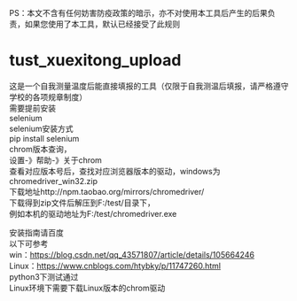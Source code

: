 PS：本文不含有任何妨害防疫政策的暗示，亦不对使用本工具后产生的后果负责，如果您使用了本工具，默认已经接受了此规则
# tust_xuexitong_upload
这是一个自我测量温度后能直接填报的工具（仅限于自我测温后填报，请严格遵守学校的各项规章制度）<br />
需要提前安装<br />
selenium<br />
selenium安装方式<br />
pip install selenium<br />
chrom版本查询，<br />
设置-》帮助-》关于chrom<br />
查看对应版本号后，查找对应浏览器版本的驱动，windows为chromedriver_win32.zip<br />
下载地址http://npm.taobao.org/mirrors/chromedriver/<br />
下载得到zip文件后解压到F:/test/目录下，<br />
例如本机的驱动地址为F:/test/chromedriver.exe<br />

安装指南请百度<br />
以下可参考<br />
win：https://blog.csdn.net/qq_43571807/article/details/105664246<br />
Linux：https://www.cnblogs.com/htybky/p/11747260.html<br />
python3下测试通过<br />
Linux环境下需要下载Linux版本的chrom驱动<br />

